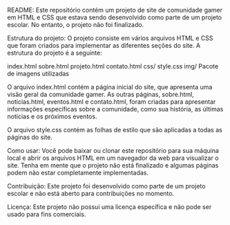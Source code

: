 README:
Este repositório contém um projeto de site de comunidade gamer em HTML e CSS que estava sendo desenvolvido como parte de um projeto escolar. No entanto, o projeto não foi finalizado.

Estrutura do projeto:
O projeto consiste em vários arquivos HTML e CSS que foram criados para implementar as diferentes seções do site. A estrutura do projeto é a seguinte:

index.html
sobre.html
projeto.html
contato.html
css/
    style.css
img/ 
  Pacote de imagens utilizadas

O arquivo index.html contém a página inicial do site, que apresenta uma visão geral da comunidade gamer. As outras páginas, sobre.html, noticias.html, eventos.html e contato.html, foram criadas para apresentar informações específicas sobre a comunidade, como sua história, as últimas notícias e os próximos eventos.

O arquivo style.css contém as folhas de estilo que são aplicadas a todas as páginas do site.

Como usar:
Você pode baixar ou clonar este repositório para sua máquina local e abrir os arquivos HTML em um navegador da web para visualizar o site. Tenha em mente que o projeto não está finalizado e algumas páginas podem não estar completamente implementadas.

Contribuição:
Este projeto foi desenvolvido como parte de um projeto escolar e não está aberto para contribuições no momento.

Licença:
Este projeto não possui uma licença específica e não pode ser usado para fins comerciais.
